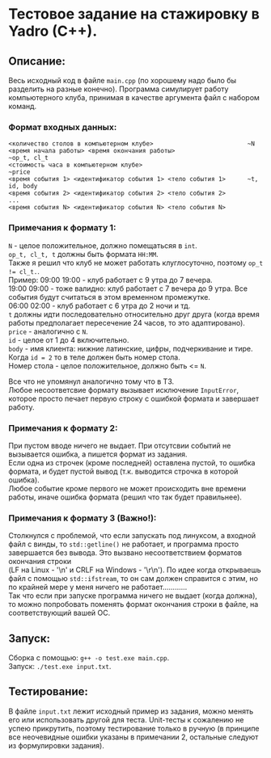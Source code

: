# Тестовое задание на стажировку в Yadro (C++).

## Описание:
Весь исходный код в файле `main.cpp` (по хорошему надо было бы разделить на разные конечно). Программа симулирует работу компьютерного клуба, принимая в качестве аргумента файл с набором команд.
### Формат входных данных:
```
<количество столов в компьютерном клубе>                          ~N
<время начала работы> <время окончания работы>                    ~op_t, cl_t
<стоимость часа в компьютерном клубе>                             ~price
<время события 1> <идентификатор события 1> <тело события 1>      ~t, id, body
<время события 2> <идентификатор события 2> <тело события 2>
...
<время события N> <идентификатор события N> <тело события N>
```
### Примечания к формату 1:
`N` - целое положительное, должно помещатьсяя в `int`.\
`op_t, cl_t, t` должны быть формата `HH:MM`.\
Также я решил что клуб не может работать клуглосуточно, поэтому `op_t != cl_t.`.\
Пример: 09:00 19:00 - клуб работает с 9 утра до 7 вечера.\
19:00 09:00 - тоже валидно: клуб работает с 7 вечера до 9 утра. Все события будут считаться в этом временном промежутке.\
06:00 02:00 - клуб работает с 6 утра до 2 ночи и тд.\
`t` должны идти последовательно относительно друг друга (когда время работы предполагает пересечение 24 часов, то это адаптировано).\
`price` - аналогично с `N`.\
`id` - целое от 1 до 4 включительно.\
`body` - имя клиента: нижние латинские, цифры, подчеркивание и тире. Когда `id = 2` то в теле должен быть номер стола.\
Номер стола - целое положительное, должно быть <= `N`.

Все что не упомянул аналогично тому что в ТЗ.\
Любое несоответсвие формату вызывает исключение `InputError`, которое просто печает первую строку с ошибкой формата и завершает работу.

### Примечания к формату 2:
При пустом вводе ничего не выдает. При отсутсвии событий не вызывается ошибка, а пишется формат из задания.\
Если одна из строчек (кроме последней) оставлена пустой, то ошибка формата, и будет пустой вывод (т.к. выводится строчка в которой ошибка).\
Любое событие кроме первого не может происходить вне времени работы, иначе ошибка формата (решил что так будет правильнее).

### Примечания к формату 3 (Важно!):
Столкнулся с проблемой, что если запускать под линуксом, а входной файл с винды, то `std::getline()` не работает, и программа просто завершается без вывода. Это вызвано несоответствием форматов окончания строки \
(LF на Linux - '\n' и CRLF на Windows - '\r\n'). По идее когда открываешь файл с помощью `std::ifstream`, то он сам должен справится с этим, но по крайней мере у меня ничего не работает............\
Так что если при запуске программа ничего не выдает (когда должна), то можно попробовать поменять формат окончания строки в файле, на соответствующий вашей ОС.

## Запуск:
Сборка с помощью: `g++ -o test.exe main.cpp`.\
Запуск: `./test.exe input.txt`.

## Тестирование:
В файле `input.txt` лежит исходный пример из задания, можно менять его или использовать другой для теста. Unit-тесты к сожалению не успею прикрутить, поэтому тестирование только в ручную (в принципе все неочевидные ошибки указаны в примечании 2, остальные следуют из формулировки задания).
